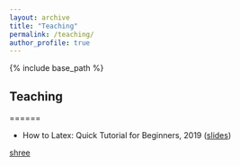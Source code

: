 ```yaml
---
layout: archive
title: "Teaching"
permalink: /teaching/
author_profile: true
---
```


{% include base_path %}

## Teaching

======
* How to Latex: Quick Tutorial for Beginners, 2019 (<a href="https://github.com/JorgeAngel/jorgeangel.github.io/tree/master/_teaching/How_to_LaTeX_noAffiliation.pdf"  target="_blank">slides</a>) <!-- Embed PDF File -->
<object data="https://github.com/JorgeAngel/jorgeangel.github.io/tree/master/_teaching/How_to_LaTeX_noAffiliation.pdf" type="application/x-pdf" title="How_to_LaTeX_noAffiliation" width="500" height="720">
    <a href="https://github.com/JorgeAngel/jorgeangel.github.io/tree/master/_teaching/How_to_LaTeX_noAffiliation.pdf">shree</a> 
</object>

